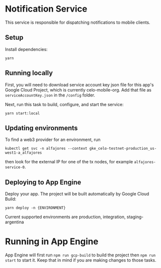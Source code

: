 # Notification Service

This service is responsible for dispatching notifications to mobile clients.

## Setup

Install dependencies:

    yarn

## Running locally

First, you will need to download service account key json file for this app's Google Cloud Project, which is currently celo-mobile-org. Add that file as `serviceAccountKey.json` in the `/config` folder.

Next, run this task to build, configure, and start the service:

    yarn start:local

## Updating environments

To find a web3 provider for an environment, run

    kubectl get svc -n alfajores --context gke_celo-testnet-production_us-west1-a_alfajores

then look for the external IP for one of the tx nodes, for example `alfajores-service-0`.

## Deploying to App Engine

Deploy your app. The project will be built automatically by Google Cloud Build:

    yarn deploy -n {ENVIRONMENT}

Current supported environments are production, integration, staging-argentina

# Running in App Engine

App Engine will first run `npm run gcp-build` to build the project then `npm run start` to start it.
Keep that in mind if you are making changes to those tasks.
